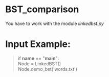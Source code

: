 # BST_comparison
You have to work with the module *linkedbst.py*
# Input Example:
> if __name__ == "__main__":<br>
>    Node = LinkedBST()<br>
>    Node.demo_bst('words.txt')
